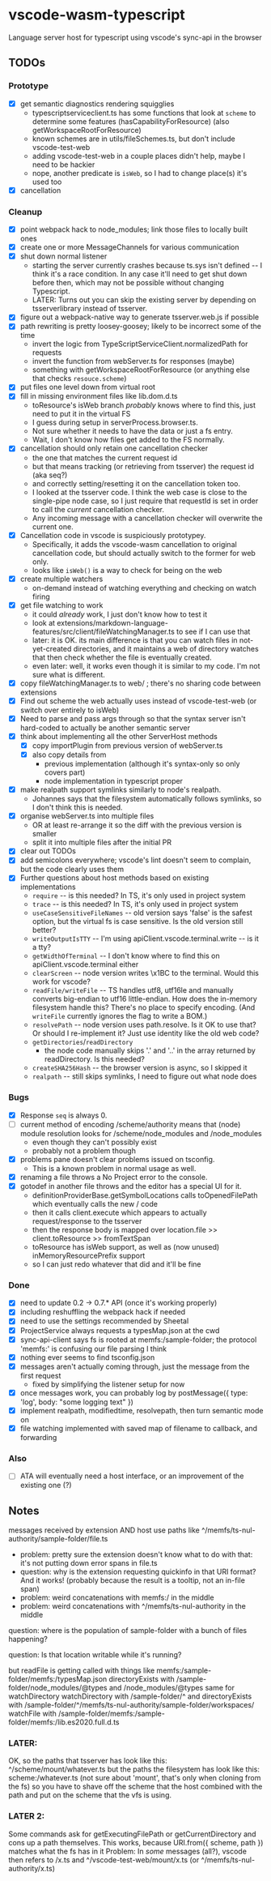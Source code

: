 # vscode-wasm-typescript
Language server host for typescript using vscode's sync-api in the browser

## TODOs

### Prototype

- [x] get semantic diagnostics rendering squigglies
  - typescriptserviceclient.ts has some functions that look at `scheme` to determine some features (hasCapabilityForResource) (also getWorkspaceRootForResource)
  - known schemes are in utils/fileSchemes.ts, but don't include vscode-test-web
  - adding vscode-test-web in a couple places didn't help, maybe I need to be hackier
  - nope, another predicate is `isWeb`, so I had to change place(s) it's used too
- [x] cancellation

### Cleanup

- [x] point webpack hack to node_modules; link those files to locally built ones
- [x] create one or more MessageChannels for various communication
- [x] shut down normal listener
  - starting the server currently crashes because ts.sys isn't defined -- I think it's a race condition.
    In any case it'll need to get shut down before then, which may not be possible without changing Typescript.
  - LATER: Turns out you can skip the existing server by depending on tsserverlibrary instead of tsserver.
- [x] figure out a webpack-native way to generate tsserver.web.js if possible
- [x] path rewriting is pretty loosey-goosey; likely to be incorrect some of the time
   - invert the logic from TypeScriptServiceClient.normalizedPath for requests
   - invert the function from webServer.ts for responses (maybe)
   - something with getWorkspaceRootForResource (or anything else that checks `resouce.scheme`)
- [x] put files one level down from virtual root
- [x] fill in missing environment files like lib.dom.d.ts
   - toResource's isWeb branch *probably* knows where to find this, just need to put it in the virtual FS
   - I guess during setup in serverProcess.browser.ts.
   - Not sure whether it needs to have the data or just a fs entry.
   - Wait, I don't know how files get added to the FS normally.
- [x] cancellation should only retain one cancellation checker
   - the one that matches the current request id
   - but that means tracking (or retrieving from tsserver) the request id (aka seq?)
   - and correctly setting/resetting it on the cancellation token too.
   - I looked at the tsserver code. I think the web case is close to the single-pipe node case,
     so I just require that requestId is set in order to call the *current* cancellation checker.
   - Any incoming message with a cancellation checker will overwrite the current one.
- [x] Cancellation code in vscode is suspiciously prototypey.
   - Specifically, it adds the vscode-wasm cancellation to original cancellation code, but should actually switch to the former for web only.
   - looks like `isWeb()` is a way to check for being on the web
- [x] create multiple watchers
   - on-demand instead of watching everything and checking on watch firing
- [x] get file watching to work
   - it could *already* work, I just don't know how to test it
   - look at extensions/markdown-language-features/src/client/fileWatchingManager.ts to see if I can use that
   - later: it is OK. its main difference is that you can watch files in not-yet-created directories, and it maintains
     a web of directory watches that then check whether the file is eventually created.
   - even later: well, it works even though it is similar to my code.
     I'm not sure what is different.
- [x] copy fileWatchingManager.ts to web/ ; there's no sharing code between extensions
- [x] Find out scheme the web actually uses instead of vscode-test-web (or switch over entirely to isWeb)
- [x] Need to parse and pass args through so that the syntax server isn't hard-coded to actually be another semantic server
- [x] think about implementing all the other ServerHost methods
  - [x] copy importPlugin from previous version of webServer.ts
  - [x] also copy details from
    - previous implementation (although it's syntax-only so only covers part)
    - node implementation in typescript proper
- [x] make realpath support symlinks similarly to node's realpath.
  - Johannes says that the filesystem automatically follows symlinks,
    so I don't think this is needed.
- [x] organise webServer.ts into multiple files
  - OR at least re-arrange it so the diff with the previous version is smaller
  - split it into multiple files after the initial PR
- [x] clear out TODOs
- [x] add semicolons everywhere; vscode's lint doesn't seem to complain, but the code clearly uses them
- [x] Further questions about host methods based on existing implementations
  - `require` -- is this needed? In TS, it's only used in project system
  - `trace` -- is this needed? In TS, it's only used in project system
  - `useCaseSensitiveFileNames` -- old version says 'false' is the
    safest option, but the virtual fs is case sensitive. Is the old
    version still better?
  - `writeOutputIsTTY` -- I'm using apiClient.vscode.terminal.write -- is it a tty?
  - `getWidthOfTerminal` -- I don't know where to find this on apiClient.vscode.terminal either
  - `clearScreen` -- node version writes \x1BC to the terminal. Would
    this work for vscode?
  - `readFile/writeFile` -- TS handles utf8, utf16le and manually
    converts big-endian to utf16 little-endian. How does the in-memory
    filesystem handle this? There's no place to specify encoding. (And
    `writeFile` currently ignores the flag to write a BOM.)
  - `resolvePath` -- node version uses path.resolve. Is it OK to use
    that? Or should I re-implement it? Just use identity like the old
    web code?
  - `getDirectories`/`readDirectory`
    - the node code manually skips '.' and '..' in the array returned by
      readDirectory. Is this needed?
  - `createSHA256Hash` -- the browser version is async, so I skipped it
  - `realpath` -- still skips symlinks, I need to figure out what node does

### Bugs

- [x] Response `seq` is always 0.
- [ ] current method of encoding /scheme/authority means that (node) module resolution looks for /scheme/node_modules and /node_modules
  - even though they can't possibly exist
  - probably not a problem though
- [x] problems pane doesn't clear problems issued on tsconfig.
  - This is a known problem in normal usage as well.
- [x] renaming a file throws a No Project error to the console.
- [x] gotodef in another file throws and the editor has a special UI for it.
  - definitionProviderBase.getSymbolLocations calls toOpenedFilePath which eventually calls the new / code
  - then it calls client.execute which appears to actually request/response to the tsserver
  - then the response body is mapped over location.file >> client.toResource >> fromTextSpan
  - toResource has isWeb support, as well as (now unused) inMemoryResourcePrefix support
  - so I can just redo whatever that did and it'll be fine

### Done
- [x] need to update 0.2 -> 0.7.* API (once it's working properly)
- [x] including reshuffling the webpack hack if needed
- [x] need to use the settings recommended by Sheetal
- [x] ProjectService always requests a typesMap.json at the cwd
- [x] sync-api-client says fs is rooted at memfs:/sample-folder; the protocol 'memfs:' is confusing our file parsing I think
- [x] nothing ever seems to find tsconfig.json
- [x] messages aren't actually coming through, just the message from the first request
     - fixed by simplifying the listener setup for now
- [x] once messages work, you can probably log by postMessage({ type: 'log', body: "some logging text" })
- [x] implement realpath, modifiedtime, resolvepath, then turn semantic mode on
- [x] file watching implemented with saved map of filename to callback, and forwarding

### Also

- [ ] ATA will eventually need a host interface, or an improvement of the existing one (?)

## Notes

messages received by extension AND host use paths like ^/memfs/ts-nul-authority/sample-folder/file.ts
- problem: pretty sure the extension doesn't know what to do with that: it's not putting down error spans in file.ts
- question: why is the extension requesting quickinfo in that URI format? And it works! (probably because the result is a tooltip, not an in-file span)
- problem: weird concatenations with memfs:/ in the middle
- problem: weird concatenations with ^/memfs/ts-nul-authority in the middle

question: where is the population of sample-folder with a bunch of files happening?

question: Is that location writable while it's running?

but readFile is getting called with things like memfs:/sample-folder/memfs:/typesMap.json
     directoryExists with /sample-folder/node_modules/@types and /node_modules/@types
     same for watchDirectory
     watchDirectory with /sample-folder/^ and directoryExists with /sample-folder/^/memfs/ts-nul-authority/sample-folder/workspaces/
     watchFile with /sample-folder/memfs:/sample-folder/memfs:/lib.es2020.full.d.ts

### LATER:

OK, so the paths that tsserver has look like this: ^/scheme/mount/whatever.ts
but the paths the filesystem has look like this: scheme:/whatever.ts (not sure about 'mount', that's only when cloning from the fs)
so you have to shave off the scheme that the host combined with the path and put on the scheme that the vfs is using.

### LATER 2:

Some commands ask for getExecutingFilePath or getCurrentDirectory and cons up a path themselves.
This works, because URI.from({ scheme, path }) matches what the fs has in it
Problem: In *some* messages (all?), vscode then refers to /x.ts and ^/vscode-test-web/mount/x.ts (or ^/memfs/ts-nul-authority/x.ts)


